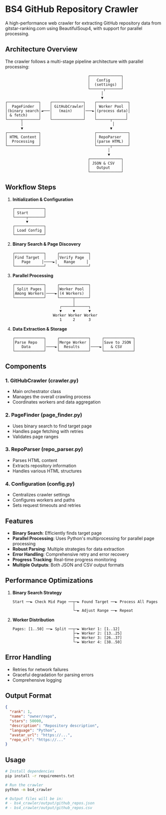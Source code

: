 # BS4 GitHub Repository Crawler

A high-performance web crawler for extracting GitHub repository data from gitstar-ranking.com using BeautifulSoup4, with support for parallel processing.

## Architecture Overview

The crawler follows a multi-stage pipeline architecture with parallel processing:

```ascii
                                     ┌──────────────┐
                                     │   Config     │
                                     │  (settings)  │
                                     └──────┬───────┘
                                           │
                                           ▼
┌──────────────┐    ┌──────────────┐    ┌──────────────┐
│  PageFinder  │    │ GitHubCrawler│    │ Worker Pool  │
│(binary search│◄───│   (main)     │───►│(process data)│
│ & fetch)     │    │              │    │             │
└──────┬───────┘    └──────────────┘    └──────┬──────┘
       │                                        │
       ▼                                       ▼
┌──────────────┐                        ┌──────────────┐
│ HTML Content │                        │ RepoParser   │
│  Processing  │                        │(parse HTML)  │
└──────────────┘                        └──────┬───────┘
                                              │
                                              ▼
                                     ┌──────────────┐
                                     │ JSON & CSV   │
                                     │   Output     │
                                     └──────────────┘
```

## Workflow Steps

1. **Initialization & Configuration**

   ```ascii
   ┌─────────────┐
   │ Start       │
   └─────┬───────┘
         ▼
   ┌─────────────┐
   │ Load Config │
   └─────────────┘
   ```

2. **Binary Search & Page Discovery**

   ```ascii
   ┌─────────────┐     ┌─────────────┐
   │Find Target  │     │Verify Page  │
   │   Page     │────►│   Range     │
   └─────────────┘     └─────────────┘
   ```

3. **Parallel Processing**

   ```ascii
   ┌─────────────┐     ┌─────────────┐
   │ Split Pages │     │Worker Pool  │
   │Among Workers│────►│(4 Workers)  │
   └─────────────┘     └──────┬──────┘
                              │
                        ┌─────┴──────┐
                        ▼     ▼      ▼
                     Worker Worker Worker
                        1     2      3
   ```

4. **Data Extraction & Storage**

   ```ascii
   ┌─────────────┐     ┌─────────────┐     ┌─────────────┐
   │Parse Repo   │     │Merge Worker │     │Save to JSON │
   │   Data      │────►│  Results    │────►│   & CSV     │
   └─────────────┘     └─────────────┘     └─────────────┘
   ```

## Components

### 1. GitHubCrawler (crawler.py)

- Main orchestrator class
- Manages the overall crawling process
- Coordinates workers and data aggregation

### 2. PageFinder (page_finder.py)

- Uses binary search to find target page
- Handles page fetching with retries
- Validates page ranges

### 3. RepoParser (repo_parser.py)

- Parses HTML content
- Extracts repository information
- Handles various HTML structures

### 4. Configuration (config.py)

- Centralizes crawler settings
- Configures workers and paths
- Sets request timeouts and retries

## Features

- **Binary Search**: Efficiently finds target page
- **Parallel Processing**: Uses Python's multiprocessing for parallel page processing
- **Robust Parsing**: Multiple strategies for data extraction
- **Error Handling**: Comprehensive retry and error recovery
- **Progress Tracking**: Real-time progress monitoring
- **Multiple Outputs**: Both JSON and CSV output formats

## Performance Optimizations

1. **Binary Search Strategy**

   ```ascii
   Start ──► Check Mid Page ──┬─► Found Target ──► Process All Pages
                              │
                              └─► Adjust Range ──► Repeat
   ```

2. **Worker Distribution**
   ```ascii
   Pages: [1..50] ──► Split ──┬─► Worker 1: [1..12]
                              ├─► Worker 2: [13..25]
                              ├─► Worker 3: [26..37]
                              └─► Worker 4: [38..50]
   ```

## Error Handling

- Retries for network failures
- Graceful degradation for parsing errors
- Comprehensive logging

## Output Format

```json
{
  "rank": 1,
  "name": "owner/repo",
  "stars": 50000,
  "description": "Repository description",
  "language": "Python",
  "avatar_url": "https://...",
  "repo_url": "https://..."
}
```

## Usage

```bash
# Install dependencies
pip install -r requirements.txt

# Run the crawler
python -m bs4_crawler

# Output files will be in:
# - bs4_crawler/output/github_repos.json
# - bs4_crawler/output/github_repos.csv
```
